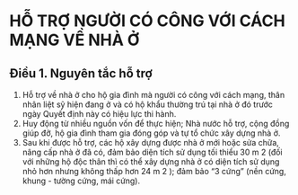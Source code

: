 # HỖ TRỢ NGƯỜI CÓ CÔNG VỚI CÁCH MẠNG VỀ NHÀ Ở

## Điều 1. Nguyên tắc hỗ trợ  
1. Hỗ trợ về nhà ở cho hộ gia đình mà người có công với cách mạng, thân nhân liệt sỹ hiện đang ở và có hộ khẩu thường trú tại nhà ở đó trước ngày Quyết định này có hiệu lực thi hành.  
2. Huy động từ nhiều nguồn vốn để thực hiện; Nhà nước hỗ trợ, cộng đồng giúp đỡ, hộ gia đình tham gia đóng góp và tự tổ chức xây dựng nhà ở.  
3. Sau khi được hỗ trợ, các hộ xây dựng được nhà ở mới hoặc sửa chữa, nâng cấp nhà ở đã có, đảm bảo diện tích sử dụng tối thiểu 30 m 2 (đối với những hộ độc thân thì có thể xây dựng nhà ở có diện tích sử dụng nhỏ hơn nhưng không thấp hơn 24 m 2 ); đảm bảo “3 cứng” (nền cứng, khung - tường cứng, mái cứng).